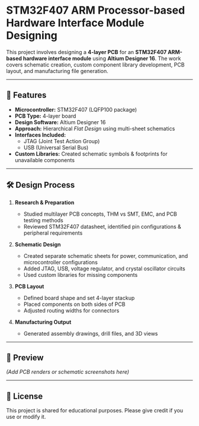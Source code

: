 # STM32F407 ARM Processor-based Hardware Interface Module Designing

This project involves designing a **4-layer PCB** for an **STM32F407 ARM-based hardware interface module** using **Altium Designer 16**. The work covers schematic creation, custom component library development, PCB layout, and manufacturing file generation.

---

## 📌 Features
- **Microcontroller:** STM32F407 (LQFP100 package)
- **PCB Type:** 4-layer board
- **Design Software:** Altium Designer 16
- **Approach:** Hierarchical *Flat Design* using multi-sheet schematics
- **Interfaces Included:**
  - JTAG (Joint Test Action Group)
  - USB (Universal Serial Bus)
- **Custom Libraries:** Created schematic symbols & footprints for unavailable components

---

## 🛠 Design Process
1. **Research & Preparation**
   - Studied multilayer PCB concepts, THM vs SMT, EMC, and PCB testing methods
   - Reviewed STM32F407 datasheet, identified pin configurations & peripheral requirements

2. **Schematic Design**
   - Created separate schematic sheets for power, communication, and microcontroller configurations
   - Added JTAG, USB, voltage regulator, and crystal oscillator circuits
   - Used custom libraries for missing components

3. **PCB Layout**
   - Defined board shape and set 4-layer stackup
   - Placed components on both sides of PCB
   - Adjusted routing widths for connectors

4. **Manufacturing Output**
   - Generated assembly drawings, drill files, and 3D views

---

## 📸 Preview
*(Add PCB renders or schematic screenshots here)*

---

## 📜 License
This project is shared for educational purposes. Please give credit if you use or modify it.

